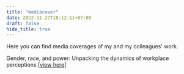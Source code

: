```yaml
---
title: "mediacover"
date: 2022-11-27T18:12:11+07:00
draft: false
hide_title: true
---
```


Here you can find media coverages of my and my colleagues' work.

Gender, race, and power: Unpacking the dynamics of workplace perceptions [[view here]](https://www.psypost.org/gender-race-and-power-unpacking-the-dynamics-of-workplace-perceptions/#google_vignette)

